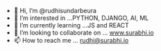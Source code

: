 - 👋 Hi, I’m @rudhisundarbeura
- 👀 I’m interested in ...PYTHON, DJANGO, AI, ML
- 🌱 I’m currently learning ...JS and REACT
- 💞️ I’m looking to collaborate on ... www.surabhi.io
- 📫 How to reach me ... rudhi@surabhi.io

<!---
rudhisundarbeura/rudhisundarbeura is a ✨ special ✨ repository because its `README.md` (this file) appears on your GitHub profile.
You can click the Preview link to take a look at your changes.
--->
